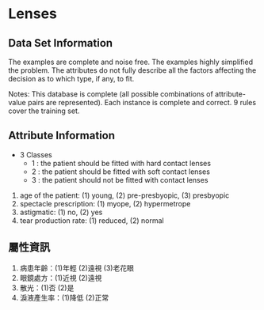 # Lenses

## Data Set Information
The examples are complete and noise free.
The examples highly simplified the problem.
The attributes do not fully describe all the factors affecting the decision as to which type, if any, to fit.

Notes:
	This database is complete (all possible combinations of attribute-value pairs are represented).
	Each instance is complete and correct.
	9 rules cover the training set.

## Attribute Information
* 3 Classes
	* 1 : the patient should be fitted with hard contact lenses
	* 2 : the patient should be fitted with soft contact lenses
	* 3 : the patient should not be fitted with contact lenses
1. age of the patient: (1) young, (2) pre-presbyopic, (3) presbyopic
2. spectacle prescription: (1) myope, (2) hypermetrope
3. astigmatic: (1) no, (2) yes
4. tear production rate: (1) reduced, (2) normal

## 屬性資訊
1. 病患年齡：(1)年輕 (2)遠視 (3)老花眼
2. 眼鏡處方：(1)近視 (2)遠視
3. 散光：(1)否 (2)是
4. 淚液產生率：(1)降低 (2)正常
